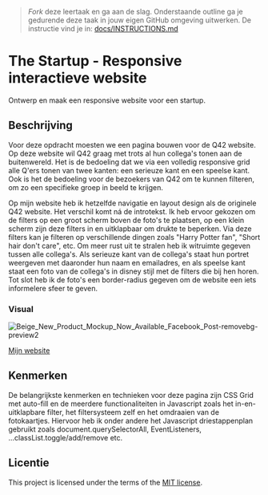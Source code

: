 > _Fork_ deze leertaak en ga aan de slag. Onderstaande outline ga je gedurende deze taak in jouw eigen GitHub omgeving uitwerken. De instructie vind je in: [docs/INSTRUCTIONS.md](docs/INSTRUCTIONS.md)

# The Startup - Responsive interactieve website
<!-- Geef je project een titel en schrijf in één zin wat het is -->
Ontwerp en maak een responsive website voor een startup.

## Beschrijving
<!-- In de Beschrijving staat hoe je project er uit ziet, hoe het werkt en wat je er mee kan. -->
Voor deze opdracht moesten we een pagina bouwen voor de Q42 website. Op deze website wil Q42 graag met trots al hun collega's tonen aan de buitenwereld. Het is de bedoeling dat we via een volledig responsive grid alle Q'ers tonen van twee kanten: een serieuze kant en een speelse kant. Ook is het de bedoeling voor de bezoekers van Q42 om te kunnen filteren, om zo een specifieke groep in beeld te krijgen.

Op mijn website heb ik hetzelfde navigatie en layout design als de originele Q42 website. Het verschil komt ná de introtekst. 
Ik heb ervoor gekozen om de filters op een groot scherm boven de foto's te plaatsen, op een klein scherm zijn deze filters in en uitklapbaar om drukte te beperken. Via deze filters kan je filteren op verschillende dingen zoals "Harry Potter fan", "Short hair don't care", etc.
Om meer rust uit te stralen heb ik witruimte gegeven tussen alle collega's. Als serieuze kant van de collega's staat hun portret weergeven met daaronder hun naam en emailadres, en als speelse kant staat een foto van de collega's in disney stijl met de filters die bij hen horen.
Tot slot heb ik de foto's een border-radius gegeven om de website een iets informelere sfeer te geven.

<!-- Voeg een mooie poster visual toe 📸 -->
### Visual

![Beige_New_Product_Mockup_Now_Available_Facebook_Post-removebg-preview2](https://github.com/Annevd/the-startup-responsive-interactieve-website/assets/144004647/aed3eed1-639f-4d57-b786-50067e7f3fb5)


<!-- Voeg een link toe naar Github Pages 🌐-->
[Mijn website](https://annevd.github.io/the-startup-responsive-interactieve-website/the-sprint-main/public/index.html)

## Kenmerken
<!-- Bij Kenmerken staat welke technieken zijn gebruikt en hoe. Wat is de HTML structuur? Wat zijn de belangrijkste dingen in CSS? Wat is er met JS gedaan en hoe? -->
De belangrijkste kenmerken en technieken voor deze pagina zijn CSS Grid met auto-fill en de meerdere functionaliteiten in Javascript zoals het in-en-uitklapbare filter, het filtersysteem zelf en het omdraaien van de fotokaartjes. Hiervoor heb ik onder andere het Javascript driestappenplan gebruikt zoals document.querySelectorAll, EventListeners, ...classList.toggle/add/remove etc.

## Licentie

This project is licensed under the terms of the [MIT license](./LICENSE).

